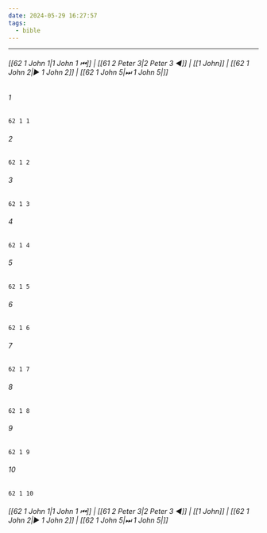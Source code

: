 ```yaml
---
date: 2024-05-29 16:27:57
tags:
  - bible
---
```

___

###### [[62 1 John 1|1 John 1 ⏮]] | [[61 2 Peter 3|2 Peter 3 ◀]] | [[1 John]] | [[62 1 John 2|▶ 1 John 2]] | [[62 1 John 5|⏭ 1 John 5|]]

###### 1
``` verse
62 1 1 
```
###### 2
``` verse
62 1 2 
```
###### 3
``` verse
62 1 3 
```
###### 4
``` verse
62 1 4 
```
###### 5
``` verse
62 1 5 
```
###### 6
``` verse
62 1 6 
```
###### 7
``` verse
62 1 7 
```
###### 8
``` verse
62 1 8 
```
###### 9
``` verse
62 1 9 
```
###### 10
``` verse
62 1 10 
```

###### [[62 1 John 1|1 John 1 ⏮]] | [[61 2 Peter 3|2 Peter 3 ◀]] | [[1 John]] | [[62 1 John 2|▶ 1 John 2]] | [[62 1 John 5|⏭ 1 John 5|]]

